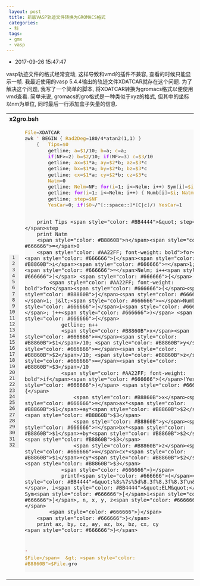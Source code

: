 ```yaml
---
 layout: post
 title: 新版VASP轨迹文件转换为GROMACS格式
 categories:
 - 科
 tags:
 - gmx
 - vasp
---
```


- 2017-09-26 15:47:47

vasp轨迹文件的格式经常变动, 这样导致和vmd的插件不兼容, 查看的时候只能显示一帧. 我最近使用的vasp 5.4.4输出的轨迹文件XDATCAR就存在这个问题. 为了解决这个问题, 我写了一个简单的脚本, 将XDATCAR转换为gromacs格式以便使用vmd查看. 简单来说, gromacs的gro格式是一种类似于xyz的格式, 但其中的坐标以nm为单位, 同时最后一行添加盒子矢量的信息.

<table class="highlighttable"><th colspan="2" style="text-align:left">x2gro.bsh</th><tr><td><div class="linenodiv" style="background-color: #f0f0f0; padding-right: 10px"><pre style="line-height: 125%"> 1
 2
 3
 4
 5
 6
 7
 8
 9
10
11
12
13
14
15
16
17
18
19
20
21
22
23
24
25
26
27
28
29
30
31
32</pre></div></td><td class="code"><div class="highlight" style="background: #f8f8f8"><pre style="line-height: 125%"><span></span><span style="color: #B8860B">File</span><span style="color: #666666">=</span>XDATCAR
awk <span style="color: #BB4444">&#39;</span> BEGIN <span style="color: #666666">{</span> <span style="color: #B8860B">Rad2Deg</span><span style="color: #666666">=</span>180/4*atan2<span style="color: #666666">(</span>1,1<span style="color: #666666">)</span> <span style="color: #666666">}</span>
	<span style="color: #666666">{</span>	<span style="color: #B8860B">Tips</span><span style="color: #666666">=</span><span style="color: #B8860B">$0</span>
		getline; <span style="color: #B8860B">a</span><span style="color: #666666">=</span><span style="color: #B8860B">$1</span>/10; <span style="color: #B8860B">b</span><span style="color: #666666">=</span>a; <span style="color: #B8860B">c</span><span style="color: #666666">=</span>a;
		<span style="color: #AA22FF; font-weight: bold">if</span><span style="color: #666666">(</span>NF&gt;<span style="color: #666666">=</span>2<span style="color: #666666">)</span> <span style="color: #B8860B">b</span><span style="color: #666666">=</span><span style="color: #B8860B">$2</span>/10; <span style="color: #AA22FF; font-weight: bold">if</span><span style="color: #666666">(</span>NF&gt;<span style="color: #666666">=</span>3<span style="color: #666666">)</span> <span style="color: #B8860B">c</span><span style="color: #666666">=</span><span style="color: #B8860B">$3</span>/10
		getline; <span style="color: #B8860B">ax</span><span style="color: #666666">=</span><span style="color: #B8860B">$1</span>*a; <span style="color: #B8860B">ay</span><span style="color: #666666">=</span><span style="color: #B8860B">$2</span>*b; <span style="color: #B8860B">az</span><span style="color: #666666">=</span><span style="color: #B8860B">$3</span>*c
		getline; <span style="color: #B8860B">bx</span><span style="color: #666666">=</span><span style="color: #B8860B">$1</span>*a; <span style="color: #B8860B">by</span><span style="color: #666666">=</span><span style="color: #B8860B">$2</span>*b; <span style="color: #B8860B">bz</span><span style="color: #666666">=</span><span style="color: #B8860B">$3</span>*c
		getline; <span style="color: #B8860B">cx</span><span style="color: #666666">=</span><span style="color: #B8860B">$1</span>*a; <span style="color: #B8860B">cy</span><span style="color: #666666">=</span><span style="color: #B8860B">$2</span>*b; <span style="color: #B8860B">cz</span><span style="color: #666666">=</span><span style="color: #B8860B">$3</span>*c
		<span style="color: #B8860B">Natm</span><span style="color: #666666">=</span>0
		getline; <span style="color: #B8860B">Nelm</span><span style="color: #666666">=</span>NF; <span style="color: #AA22FF; font-weight: bold">for</span><span style="color: #666666">(</span><span style="color: #B8860B">i</span><span style="color: #666666">=</span>1; i&lt;<span style="color: #666666">=</span>Nelm; i++<span style="color: #666666">)</span> Sym<span style="color: #666666">[</span>i<span style="color: #666666">]=</span><span style="color: #B8860B">$i</span>
		getline; <span style="color: #AA22FF; font-weight: bold">for</span><span style="color: #666666">(</span><span style="color: #B8860B">i</span><span style="color: #666666">=</span>1; i&lt;<span style="color: #666666">=</span>Nelm; i++<span style="color: #666666">)</span> <span style="color: #666666">{</span> Numb<span style="color: #666666">[</span>i<span style="color: #666666">]=</span><span style="color: #B8860B">$i</span>; <span style="color: #B8860B">Natm</span><span style="color: #666666">=</span>Natm+<span style="color: #B8860B">$i</span> <span style="color: #666666">}</span>
		getline; <span style="color: #B8860B">step</span><span style="color: #666666">=</span><span style="color: #B8860B">$NF</span>
		<span style="color: #B8860B">YesCar</span><span style="color: #666666">=</span>0; <span style="color: #AA22FF; font-weight: bold">if</span><span style="color: #666666">(</span><span style="color: #B8860B">$0</span>~/^<span style="color: #666666">[</span>::space::<span style="color: #666666">]</span>*<span style="color: #666666">[</span>C|c<span style="color: #666666">]</span>/<span style="color: #666666">)</span> <span style="color: #B8860B">YesCar</span><span style="color: #666666">=</span>1

		print Tips <span style="color: #BB4444">&quot; step= &quot;</span>step
		print Natm
		<span style="color: #B8860B">n</span><span style="color: #666666">=</span>0
		<span style="color: #AA22FF; font-weight: bold">for</span><span style="color: #666666">(</span><span style="color: #B8860B">i</span><span style="color: #666666">=</span>1; i&lt;<span style="color: #666666">=</span>Nelm; i++<span style="color: #666666">)</span> <span style="color: #666666">{</span>
			<span style="color: #AA22FF; font-weight: bold">for</span><span style="color: #666666">(</span><span style="color: #B8860B">j</span><span style="color: #666666">=</span>1; j&lt;<span style="color: #666666">=</span>Numb<span style="color: #666666">[</span>i<span style="color: #666666">]</span>; j++<span style="color: #666666">)</span> <span style="color: #666666">{</span>
				getline; n++
				<span style="color: #B8860B">x</span><span style="color: #666666">=</span><span style="color: #B8860B">$1</span>/10; <span style="color: #B8860B">y</span><span style="color: #666666">=</span><span style="color: #B8860B">$2</span>/10; <span style="color: #B8860B">z</span><span style="color: #666666">=</span><span style="color: #B8860B">$3</span>/10
				<span style="color: #AA22FF; font-weight: bold">if</span><span style="color: #666666">(</span>!YesCar<span style="color: #666666">)</span> <span style="color: #666666">{</span>
					<span style="color: #B8860B">x</span><span style="color: #666666">=</span>ax*<span style="color: #B8860B">$1</span>+ay*<span style="color: #B8860B">$2</span>+az*<span style="color: #B8860B">$3</span>
					<span style="color: #B8860B">y</span><span style="color: #666666">=</span>bx*<span style="color: #B8860B">$1</span>+by*<span style="color: #B8860B">$2</span>+bz*<span style="color: #B8860B">$3</span>
					<span style="color: #B8860B">z</span><span style="color: #666666">=</span>cx*<span style="color: #B8860B">$1</span>+cy*<span style="color: #B8860B">$2</span>+cz*<span style="color: #B8860B">$3</span>
				<span style="color: #666666">}</span>
				printf<span style="color: #666666">(</span><span style="color: #BB4444">&quot;%8s%7s%5d%8.3f%8.3f%8.3f\n&quot;</span>, i<span style="color: #BB4444">&quot;ELM&quot;</span>, Sym<span style="color: #666666">[</span>i<span style="color: #666666">]</span>, n, x, y, z<span style="color: #666666">)</span>
			<span style="color: #666666">}</span>
		<span style="color: #666666">}</span>
		print ax, by, cz, ay, az, bx, bz, cx, cy
	<span style="color: #666666">}</span>
<span style="color: #BB4444">&#39;</span> <span style="color: #B8860B">$File</span>  &gt; <span style="color: #B8860B">$File</span>.gro
</pre></div>
</td></tr></table>
